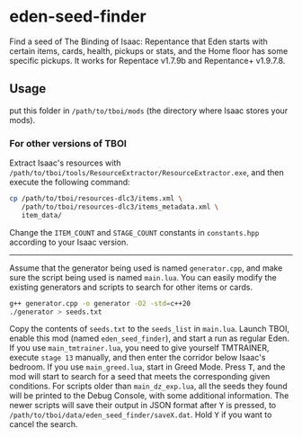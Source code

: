 # eden-seed-finder

Find a seed of The Binding of Isaac: Repentance that Eden starts with certain items, cards, health, pickups or stats, and the Home floor has some specific pickups. It works for Repentace v1.7.9b and Repentance+ v1.9.7.8.

## Usage

put this folder in `/path/to/tboi/mods` (the directory where Isaac stores your mods).

### For other versions of TBOI

Extract Isaac's resources with `/path/to/tboi/tools/ResourceExtractor/ResourceExtractor.exe`, and then execute the following command:

```bash
cp /path/to/tboi/resources-dlc3/items.xml \
   /path/to/tboi/resources-dlc3/items_metadata.xml \
   item_data/
```

Change the `ITEM_COUNT` and `STAGE_COUNT` constants in `constants.hpp` according to your Isaac version.

---

Assume that the generator being used is named `generator.cpp`, and make sure the script being used is named `main.lua`. You can easily modify the existing generators and scripts to search for other items or cards.

```bash
g++ generator.cpp -o generator -O2 -std=c++20
./generator > seeds.txt
```

Copy the contents of `seeds.txt` to the `seeds_list` in `main.lua`. Launch TBOI, enable this mod (named `eden_seed_finder`), and start a run as regular Eden. If you use `main_tmtrainer.lua`, you need to give yourself TMTRAINER, execute `stage 13` manually, and then enter the corridor below Isaac's bedroom. If you use `main_greed.lua`, start in Greed Mode. Press <kbd>T</kbd>, and the mod will start to search for a seed that meets the corresponding given conditions. For scripts older than `main_dz_exp.lua`, all the seeds they found will be printed to the Debug Console, with some additional information. The newer scripts will save their output in JSON format after <kbd>Y</kbd> is pressed, to `/path/to/tboi/data/eden_seed_finder/saveX.dat`. Hold <kbd>Y</kbd> if you want to cancel the search.
